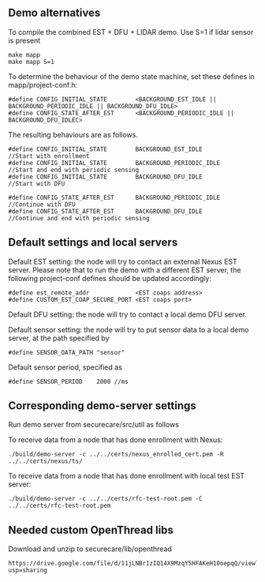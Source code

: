 ## Demo alternatives

To compile the combined EST + DFU + LIDAR demo. Use S=1 if lidar sensor is present

```
make mapp
make mapp S=1
```

To determine the behaviour of the demo state machine, set these defines in mapp/project-conf.h:

```
#define CONFIG_INITIAL_STATE        <BACKGROUND_EST_IDLE || BACKGROUND_PERIODIC_IDLE || BACKGROUND_DFU_IDLE>
#define CONFIG_STATE_AFTER_EST      <BACKGROUND_PERIODIC_IDLE || BACKGROUND_DFU_IDLEC>
```

The resulting behaviours are as follows.

```
#define CONFIG_INITIAL_STATE        BACKGROUND_EST_IDLE         //Start with enrollment
#define CONFIG_INITIAL_STATE        BACKGROUND_PERIODIC_IDLE    //Start and end with periodic sensing
#define CONFIG_INITIAL_STATE        BACKGROUND_DFU_IDLE         //Start with DFU

#define CONFIG_STATE_AFTER_EST      BACKGROUND_PERIODIC_IDLE    //Continue with DFU
#define CONFIG_STATE_AFTER_EST      BACKGROUND_DFU_IDLE         //Continue and end with periodic sensing
```

## Default settings and local servers

Default EST setting: the node will try to contact an external Nexus EST server. Please note that to run the demo with a different EST server, the following project-conf defines should be updated accordingly:

```
#define est_remote_addr             <EST coaps address>
#define CUSTOM_EST_COAP_SECURE_PORT <EST coaps port>
```

Default DFU setting: the node will try to contact a local demo DFU server.

Default sensor setting: the node will try to put sensor data to a local demo server, at the path specified by

```
#define SENSOR_DATA_PATH "sensor"
```

Default sensor period, specified as

```
#define SENSOR_PERIOD    2000 //ms
```

## Corresponding demo-server settings

Run demo server from securecare/src/util as follows

To receive data from a node that has done enrollment with Nexus:

```
./build/demo-server -c ../../certs/nexus_enrolled_cert.pem -R ../../certs/nexus/ts/
```

To receive data from a node that has done enrollment with local test EST server:

```
./build/demo-server -c ../../certs/rfc-test-root.pem -C ../../certs/rfc-test-root.pem
```
## Needed custom OpenThread libs

Download and unzip to securecare/lib/openthread

```
https://drive.google.com/file/d/11jLNBr1zIQ14X9MzqY5HFAKeH10oepqQ/view?usp=sharing
```
